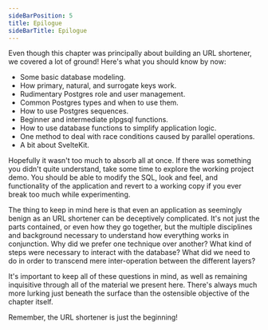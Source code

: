 ```yaml
---
sideBarPosition: 5
title: Epilogue
sideBarTitle: Epilogue
---
```


Even though this chapter was principally about building an URL shortener, we covered a lot of ground! Here's what you should know by now:

* Some basic database modeling.
* How primary, natural, and surrogate keys work.
* Rudimentary Postgres role and user management.
* Common Postgres types and when to use them.
* How to use Postgres sequences.
* Beginner and intermediate plpgsql functions.
* How to use database functions to simplify application logic.
* One method to deal with race conditions caused by parallel operations.
* A bit about SvelteKit.

Hopefully it wasn't too much to absorb all at once. If there was something you didn't quite understand, take some time to explore the working project demo. You should be able to modify the SQL, look and feel, and functionality of the application and revert to a working copy if you ever break too much while experimenting.

The thing to keep in mind here is that even an application as seemingly benign as an URL shortener can be deceptively complicated. It's not just the parts contained, or even how they go together, but the multiple disciplines and background necessary to understand how everything works in conjunction. Why did we prefer one technique over another? What kind of steps were necessary to interact with the database? What did we need to do in order to transcend mere inter-operation between the different layers?

It's important to keep all of these questions in mind, as well as remaining inquisitive through all of the material we present here. There's always much more lurking just beneath the surface than the ostensible objective of the chapter itself.

Remember, the URL shortener is just the beginning!
